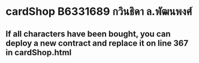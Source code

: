 # cardShop B6331689 กวินธิดา ล.พัฒนพงศ์
## If all characters have been bought, you can deploy a new contract and replace it on line 367 in cardShop.html
